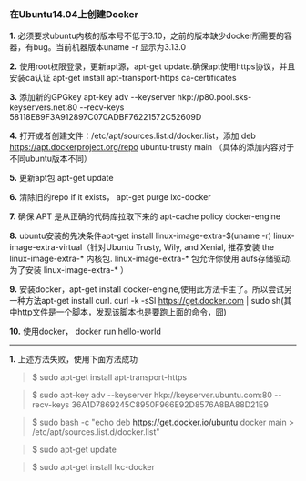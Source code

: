### 在Ubuntu14.04上创建Docker

**1.** 必须要求ubuntu内核的版本号不低于3.10，之前的版本缺少docker所需要的容器，有bug。当前机器版本uname -r 显示为3.13.0

**2.** 使用root权限登录，更新apt源，apt-get update.确保apt使用https协议，并且安装ca认证 apt-get install apt-transport-https ca-certificates

**3.** 添加新的GPGkey apt-key adv --keyserver hkp://p80.pool.sks-keyservers.net:80 --recv-keys 58118E89F3A912897C070ADBF76221572C52609D

**4.** 打开或者创建文件：/etc/apt/sources.list.d/docker.list，添加 deb https://apt.dockerproject.org/repo ubuntu-trusty main （具体的添加内容对于不同ubuntu版本不同）

**5.** 更新apt包 apt-get update

**6.** 清除旧的repo if it exists， apt-get purge lxc-docker

**7.** 确保 APT 是从正确的代码库拉取下来的 apt-cache policy docker-engine

**8.** ubuntu安装的先决条件apt-get install linux-image-extra-$(uname -r) linux-image-extra-virtual（针对Ubuntu Trusty, Wily, and Xenial, 推荐安装 the linux-image-extra-* 内核包.  linux-image-extra-* 包允许你使用 aufs存储驱动.为了安装 linux-image-extra-* ）

**9.** 安装docker，apt-get install docker-engine,使用此方法卡主了。所以尝试另一种方法apt-get install curl. curl -k -sSl https://get.docker.com | sudo sh(其中http文件是一个脚本，发现该脚本也是要跑上面的命令，囧)

**10.** 使用docker， docker run hello-world

----

**1.** 上述方法失败，使用下面方法成功

> $ sudo apt-get install apt-transport-https 

> $ sudo apt-key adv --keyserver hkp://keyserver.ubuntu.com:80 --recv-keys 36A1D7869245C8950F966E92D8576A8BA88D21E9 

> $ sudo bash -c "echo deb https://get.docker.io/ubuntu docker main > /etc/apt/sources.list.d/docker.list" 

> $ sudo apt-get update 

> $ sudo apt-get install lxc-docker